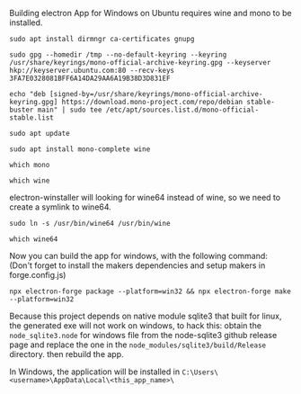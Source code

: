 Building electron App for Windows on Ubuntu requires wine and mono to be installed.


```
sudo apt install dirmngr ca-certificates gnupg

sudo gpg --homedir /tmp --no-default-keyring --keyring /usr/share/keyrings/mono-official-archive-keyring.gpg --keyserver hkp://keyserver.ubuntu.com:80 --recv-keys 3FA7E0328081BFF6A14DA29AA6A19B38D3D831EF 

echo "deb [signed-by=/usr/share/keyrings/mono-official-archive-keyring.gpg] https://download.mono-project.com/repo/debian stable-buster main" | sudo tee /etc/apt/sources.list.d/mono-official-stable.list

sudo apt update

sudo apt install mono-complete wine

which mono

which wine
```

electron-winstaller will looking for wine64 instead of wine, so we need to create a symlink to wine64.

```
sudo ln -s /usr/bin/wine64 /usr/bin/wine

which wine64
```

Now you can build the app for windows, with the following command: (Don't forget to install the makers dependencies and setup makers in forge.config.js)

```
npx electron-forge package --platform=win32 && npx electron-forge make --platform=win32
```

Because this project depends on native module sqlite3 that built for linux, the generated exe will not work on windows, to hack this: obtain the `node_sqlite3.node` for windows file from the node-sqlite3 github release page and replace the one in the `node_modules/sqlite3/build/Release` directory. then rebuild the app.

In Windows, the application will be installed in `C:\Users\<username>\AppData\Local\<this_app_name>\`